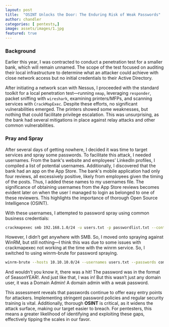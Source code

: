 ```yaml
---
layout: post
title:  "OSINT Unlocks the Door: The Enduring Risk of Weak Passwords"
author: chandler
categories: [ pentests,]
image: assets/images/1.jpg
featured: true
---
```


### Background
Earlier this year, I was contracted to conduct a penetration test for a smaller bank, which will remain unnamed. The scope of the test focused on auditing their local infrastructure to determine what an attacker could achieve with close network access but no initial credentials to their Active Directory.

After initiating a network scan with Nessus, I proceeded with the standard toolkit for a local penetration test—running `nmap`, leveraging `responder`, packet sniffing with `wireshark`, examining printers/MFPs, and scanning services with `CrackMapExec`. Despite these efforts, no significant vulnerabilities emerged. The printers showed some weaknesses, but nothing that could facilitate privilege escalation. This was unsurprising, as the bank had several mitigations in place against relay attacks and other common vulnerabilities.

### Pray and Spray 
After several days of getting nowhere, I decided it was time to target services and spray some passwords. To facilitate this attack, I needed usernames. From the bank's website and employees’ LinkedIn profiles, I compiled a list of potential usernames. Additionally, I discovered that the bank had an app on the App Store. The bank's mobile application had only four reviews, all excessively positive, likely from employees given the timing of the posts. Thus, I added these names to my usernames file. The significance of obtaining usernames from the App Store reviews becomes evident later on when the user I managed to login as belonged to one of these reviewers. This highlights the importance of thorough Open Source Intelligence (OSINT).

With these usernames, I attempted to password spray using common business credentials:

```bash
crackmapexec smb 192.168.1.0/24 -u users.txt -p passwordlist.txt --continue-on-success
```

However, I didn’t get anywhere with SMB. So, I moved onto spraying against WinRM, but still nothing—I think this was due to some issues with crackmapexec not working at the time with the winrm service. So, I switched to using winrm-brute for password spraying.

```bash
winrm-brute --hosts 10.10.10.0/24 --usernames users.txt --passwords common_passwords.txt
```

And wouldn’t you know it, there was a hit! The password was in the format of SeasonYEAR!. And just like that, I was in! But this wasn’t just any domain user, it was a Domain Admin! A domain admin with a weak password.

This assessment reveals that passwords continue to offer easy entry points for attackers. Implementing stringent password policies and regular security training is vital. Additionally, thorough <b>OSINT</b> is critical, as it widens the attack surface, making our target easier to breach. For pentesters, this means a greater likelihood of identifying and exploiting these gaps, effectively tipping the scales in our favor.
